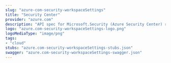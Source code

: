 ```yaml
---
slug: "azure-com-security-workspaceSettings"
title: "Security Center"
provider: "azure.com"
description: "API spec for Microsoft.Security (Azure Security Center) resource provider"
logo: "azure.com-security-workspaceSettings-logo.png"
logoMediaType: "image/png"
tags:
- "cloud"
stubs: "azure.com-security-workspaceSettings-stubs.json"
swagger: "azure.com-security-workspaceSettings-swagger.json"
---
```

